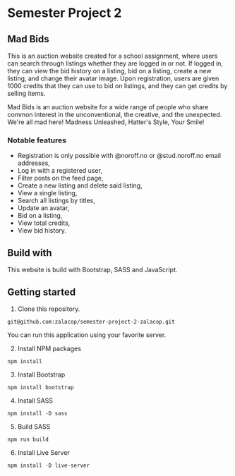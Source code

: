 # Semester Project 2

## Mad Bids

This is an auction website created for a school assignment, where users can search through listings whether they are logged in or not. If logged in, they can view the bid history on a listing, bid on a listing, create a new listing, and change their avatar image. Upon registration, users are given 1000 credits that they can use to bid on listings, and they can get credits by selling items.

Mad Bids is an auction website for a wide range of people who share common interest in the unconventional, the creative, and the unexpected. We're all mad here! Madness Unleashed, Hatter's Style, Your Smile!

### Notable features

- Registration is only possible with @noroff.no or @stud.noroff.no email addresses,
- Log in with a registered user,
- Filter posts on the feed page,
- Create a new listing and delete said listing,
- View a single listing,
- Search all listings by titles,
- Update an avatar,
- Bid on a listing,
- View total credits,
- View bid history.

## Build with

This website is build with Bootstrap, SASS and JavaScript.

## Getting started

1. Clone this repository.

```
git@github.com:zalacop/semester-project-2-zalacop.git
```

You can run this application using your favorite server.

2. Install NPM packages

```
npm install
```

3. Install Bootstrap

```
npm install bootstrap
```

4. Install SASS

```
npm install -D sass
```

5. Build SASS

```
npm run build
```

6. Install Live Server

```
npm install -D live-server
```
